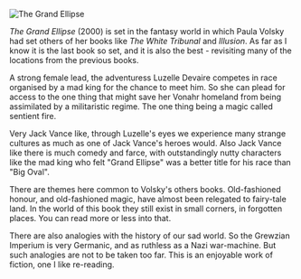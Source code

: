 ![The Grand Ellipse](Grand_Ellipse.jpg)

*The Grand Ellipse* (2000) is set in the fantasy world
in which Paula Volsky had set others of her books like
*The White Tribunal* and *Illusion*.  As far as I know it
is the last book so set, and it is also the best - revisiting
many of the locations from the previous books.

A strong female lead, the adventuress Luzelle Devaire competes
in race organised by a mad king for the chance to meet him.  So
she can plead for access to the one thing that might save her
Vonahr homeland from being assimilated by a militaristic
regime. The one thing being a magic called sentient fire.

Very Jack Vance like, through Luzelle's eyes we experience
many strange cultures as much as one of Jack Vance's heroes would.
Also Jack Vance like there is much comedy and farce, with
outstandingly nutty characters like the mad king who felt "Grand
Ellipse" was a better title for his race than "Big Oval".

There are themes here common to Volsky's others books. Old-fashioned
honour, and old-fashioned magic, have almost been relegated to
fairy-tale land. In the world of this book they still exist in
small corners, in forgotten places. You can read more or less into
that.

There are also analogies with the history of our sad world. So
the Grewzian Imperium is very Germanic, and as ruthless as a Nazi
war-machine. But such analogies are not to be taken too far. This
is an enjoyable work of fiction, one I like re-reading.
